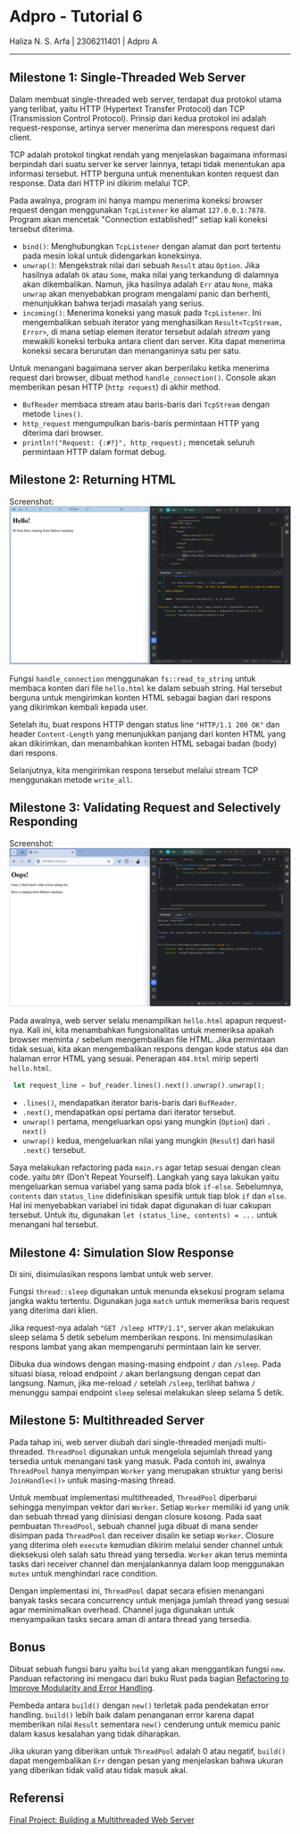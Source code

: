 # Adpro - Tutorial 6
Haliza N. S. Arfa | 2306211401 | Adpro A

---

## Milestone 1: Single-Threaded Web Server
Dalam membuat single-threaded web server, terdapat dua protokol utama yang terlibat, yaitu
HTTP (Hypertext Transfer Protocol) dan TCP (Transmission Control Protocol).
Prinsip dari kedua protokol ini adalah request-response, artinya server menerima dan merespons request dari client.

TCP adalah protokol tingkat rendah yang menjelaskan bagaimana informasi berpindah dari suatu server ke server lainnya,
tetapi tidak menentukan apa informasi tersebut. HTTP berguna untuk menentukan konten request dan response.
Data dari HTTP ini dikirim melalui TCP.

Pada awalnya, program ini hanya mampu menerima koneksi browser request dengan menggunakan `TcpListener` ke alamat `127.0.0.1:7878`. Program akan mencetak "Connection established!" setiap kali koneksi tersebut diterima.
- `bind()`: Menghubungkan `TcpListener` dengan alamat dan port tertentu pada mesin lokal untuk didengarkan koneksinya.
- `unwrap()`: Mengekstrak nilai dari sebuah `Result` atau `Option`. Jika hasilnya adalah `Ok` atau `Some`, maka nilai yang terkandung di dalamnya akan dikembalikan. Namun, jika hasilnya adalah `Err` atau `None`, maka `unwrap` akan menyebabkan program mengalami panic dan berhenti, menunjukkan bahwa terjadi masalah yang serius.
- `incoming()`: Menerima koneksi yang masuk pada `TcpListener`. Ini mengembalikan sebuah iterator yang menghasilkan `Result<TcpStream, Error>`, di mana setiap elemen iterator tersebut adalah _stream_ yang mewakili koneksi terbuka antara client dan server. Kita dapat menerima koneksi secara berurutan dan menanganinya satu per satu.
 
Untuk menangani bagaimana server akan berperilaku ketika menerima request dari browser, dibuat method `handle_connection()`.
Console akan memberikan pesan HTTP (`http request`) di akhir method.
- `BufReader` membaca stream atau baris-baris dari `TcpStream` dengan metode `lines()`.
- `http_request` mengumpulkan baris-baris permintaan HTTP yang diterima dari browser.
- `println!("Request: {:#?}", http_request);` mencetak seluruh permintaan HTTP dalam format debug.

## Milestone 2: Returning HTML
Screenshot:
<img src='img/commit2.png'>

Fungsi `handle_connection` menggunakan `fs::read_to_string` untuk membaca konten dari file `hello.html` ke dalam sebuah string.
Hal tersebut berguna untuk mengirimkan konten HTML sebagai bagian dari respons yang dikirimkan kembali kepada user.

Setelah itu, buat respons HTTP dengan status line `"HTTP/1.1 200 OK"` dan header `Content-Length` yang menunjukkan panjang dari
konten HTML yang akan dikirimkan, dan menambahkan konten HTML sebagai badan (body) dari respons.

Selanjutnya, kita mengirimkan respons tersebut melalui stream TCP menggunakan metode `write_all`.

## Milestone 3: Validating Request and Selectively Responding
Screenshot:
<img src='img/commit3.png'>

Pada awalnya, web server selalu menampilkan `hello.html` apapun request-nya. Kali ini, kita menambahkan fungsionalitas untuk memeriksa
apakah browser meminta `/` sebelum mengembalikan file HTML. Jika permintaan tidak sesuai, kita akan mengembalikan respons dengan kode status `404` dan halaman error HTML yang sesuai.
Penerapan `404.html` mirip seperti `hello.html`.

```rust
 let request_line = buf_reader.lines().next().unwrap().unwrap();
 ```
- `.lines()`, mendapatkan iterator baris-baris dari `BufReader`.
- `.next()`, mendapatkan opsi pertama dari iterator tersebut.
- `unwrap()` pertama, mengeluarkan opsi yang mungkin (`Option`) dari `. next()`
- `unwrap()` kedua, mengeluarkan nilai yang mungkin (`Result`) dari hasil `.next()` tersebut.

Saya melakukan refactoring pada `main.rs` agar tetap sesuai dengan clean code. yaitu `DRY` (Don't Repeat Yourself).
Langkah yang saya lakukan yaitu mengeluarkan semua variabel yang sama pada blok `if-else`.
Sebelumnya, `contents` dan `status_line` didefinisikan spesifik untuk tiap blok `if` dan `else`. Hal ini menyebabkan variabel ini tidak dapat digunakan di luar cakupan tersebut.
Untuk itu, digunakan `let (status_line, contents) = ...` untuk menangani hal tersebut.

## Milestone 4: Simulation Slow Response
Di sini, disimulasikan respons lambat untuk web server.

Fungsi `thread::sleep` digunakan untuk menunda eksekusi program selama jangka waktu tertentu.
Digunakan juga `match` untuk memeriksa baris request yang diterima dari klien.

Jika request-nya adalah `"GET /sleep HTTP/1.1"`, server akan melakukan sleep selama 5 detik sebelum memberikan respons.
Ini mensimulasikan respons lambat yang akan mempengaruhi permintaan lain ke server.

Dibuka dua windows dengan masing-masing endpoint
`/` dan `/sleep`. Pada situasi biasa, reload endpoint `/` akan berlangsung dengan cepat dan langsung. Namun, jika me-reload `/` setelah `/sleep`,
terlihat bahwa `/` menunggu sampai endpoint `sleep` selesai melakukan sleep selama 5 detik.

## Milestone 5: Multithreaded Server
Pada tahap ini, web server diubah dari single-threaded menjadi multi-threaded. `ThreadPool` digunakan untuk  mengelola sejumlah thread
yang tersedia untuk menangani task yang masuk. Pada contoh ini, awalnya `ThreadPool` hanya menyimpan `Worker` yang merupakan struktur yang berisi `JoinHandle<()>` untuk masing-masing thread.

Untuk membuat implementasi multithreaded, `ThreadPool` diperbarui sehingga menyimpan vektor dari `Worker`. Setiap `Worker` memiliki id yang unik dan sebuah thread
yang diinisiasi dengan closure kosong. Pada saat pembuatan `ThreadPool`, sebuah channel juga dibuat di mana sender disimpan pada `ThreadPool` dan receiver disalin ke setiap `Worker`.
Closure yang diterima oleh `execute` kemudian dikirim melalui sender channel untuk dieksekusi oleh salah satu thread yang tersedia.
`Worker` akan terus meminta tasks dari receiver channel dan menjalankannya dalam loop menggunakan `mutex` untuk menghindari race condition.

Dengan implementasi ini, `ThreadPool` dapat secara efisien menangani banyak tasks secara concurrency untuk menjaga jumlah thread yang sesuai agar meminimalkan overhead.
Channel juga digunakan untuk menyampaikan tasks secara aman di antara thread yang tersedia.

## Bonus
Dibuat sebuah fungsi baru yaitu `build` yang akan menggantikan fungsi `new`. Panduan refactoring ini mengacu dari buku Rust pada bagian [Refactoring to Improve Modularity and Error Handling](https://doc.rust-lang.org/book/ch12-03-improving-error-handling-and-modularity.html).

Pembeda antara `build()` dengan `new()` terletak pada pendekatan error handling. `build()` lebih baik dalam penanganan error karena dapat memberikan nilai `Result`
sementara `new()` cenderung untuk memicu panic dalam kasus kesalahan yang tidak diharapkan.

Jika ukuran yang diberikan untuk `ThreadPool` adalah 0 atau negatif, `build()` dapat mengembalikan `Err` dengan pesan yang menjelaskan bahwa ukuran yang diberikan tidak valid atau tidak masuk akal.

## Referensi
[Final Project: Building a Multithreaded Web Server](https://rust-book.cs.brown.edu/ch21-00-final-project-a-web-server.html)